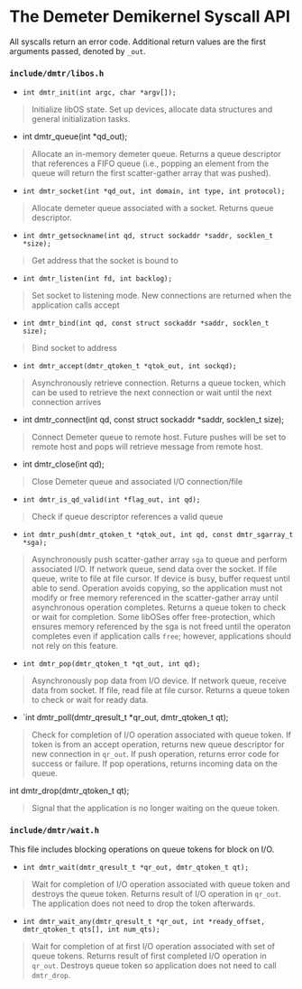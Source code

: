 # The Demeter Demikernel Syscall API

All syscalls return an error code. Additional return values are
the first arguments passed, denoted by `_out`.

### `include/dmtr/libos.h`

* `int dmtr_init(int argc, char *argv[]);`

> Initialize libOS state. Set up devices, allocate data structures and
> general initialization tasks.

* int dmtr_queue(int *qd_out);

> Allocate an in-memory demeter queue. Returns a queue descriptor that
> references a FIFO queue (i.e., popping an element from the queue
> will return the first scatter-gather array that was pushed).

* `int dmtr_socket(int *qd_out, int domain, int type, int protocol);`

>  Allocate demeter queue associated with a socket. Returns queue
>  descriptor.


* `int dmtr_getsockname(int qd, struct sockaddr *saddr, socklen_t *size);`

>  Get address that the socket is bound to


* `int dmtr_listen(int fd, int backlog);`

>  Set socket to listening mode.  New connections are returned when
>  the application calls accept


* `int dmtr_bind(int qd, const struct sockaddr *saddr, socklen_t size);`

>  Bind socket to address


* `int dmtr_accept(dmtr_qtoken_t *qtok_out, int sockqd);`

>  Asynchronously retrieve connection.  Returns a queue tocken, which
>  can be used to retrieve the next connection or wait until the next
>  connection arrives

* int dmtr_connect(int qd, const struct sockaddr *saddr, socklen_t size);

> Connect Demeter queue to remote host.  Future pushes will be set
> to remote host and pops will retrieve message from remote host.

* int dmtr_close(int qd);

> Close Demeter queue and associated I/O connection/file

* `int dmtr_is_qd_valid(int *flag_out, int qd);`

> Check if queue descriptor references a valid queue


* `int dmtr_push(dmtr_qtoken_t *qtok_out, int qd, const dmtr_sgarray_t *sga);`

> Asynchronously push scatter-gather array `sga` to queue and perform
> associated I/O.  If network queue, send data over the socket.  If
> file queue, write to file at file cursor.  If device is busy, buffer
> request until able to send.  Operation avoids copying, so the
> application must not modify or free memory referenced in the
> scatter-gather array until asynchronous operation completes. Returns
> a queue token to check or wait for completion.  Some libOSes offer
> free-protection, which ensures memory referenced by the sga is not
> freed until the operaton completes even if application calls `free`;
> however, applications should not rely on this feature.

* `int dmtr_pop(dmtr_qtoken_t *qt_out, int qd);`

> Asynchronously pop data from I/O device.  If network queue, receive
> data from socket.  If file, read file at file cursor.  Returns a
> queue token to check or wait for ready data.

* `int dmtr_poll(dmtr_qresult_t *qr_out, dmtr_qtoken_t qt);

> Check for completion of I/O operation associated with queue token.
> If token is from an accept operation, returns new queue descriptor
> for new connection in `qr_out`.  If push operation, returns error
> code for success or failure.  If pop operations, returns incoming
> data on the queue.

int dmtr_drop(dmtr_qtoken_t qt);

> Signal that the application is no longer waiting on the queue token.



### `include/dmtr/wait.h`

This file includes blocking operations on queue tokens for block on
I/O.

* `int dmtr_wait(dmtr_qresult_t *qr_out, dmtr_qtoken_t qt);`

> Wait for completion of I/O operation associated with queue token and
> destroys the queue token.  Returns result of I/O operation in
> `qr_out`.  The application does not need to drop the token
> afterwards.

* `int dmtr_wait_any(dmtr_qresult_t *qr_out, int *ready_offset, dmtr_qtoken_t qts[], int num_qts);`

> Wait for completion of at first I/O operation associated with set of
> queue tokens.  Returns result of first completed I/O operation in
> `qr_out`. Destroys queue token so application does not need to call
> `dmtr_drop`.
